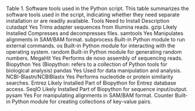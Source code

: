 Table 1. Software tools used in the Python script. This table summarizes the software tools used in the script, indicating whether they need separate installation or are readily available. 
Tools	Need to Install	Description
cutadapt	Yes	Trims adapter sequences from Illumina reads.
gzip	Likely Installed	Compresses and decompresses files.
samtools	Yes	Manipulates alignments in SAM/BAM format.
subprocess	Built-in	Python module to run external commands.
os	Built-in	Python module for interacting with the operating system.
random	Built-in	Python module for generating random numbers.
MegaHit	Yes	Performs de novo assembly of sequencing reads.
Biopython	Yes	(Biopython: refers to a collection of Python tools for biological analysis)
pandas	Yes	Used for data manipulation and analysis.
NCBI-Blastn/NCBIBlastx	Yes	Performs nucleotide or protein similarity searches.
Entrez	Likely Installed	Part of Biopython for Entrez database access.
SeqIO	Likely Installed	Part of Biopython for sequence input/output.
pysam	Yes	For manipulating alignments in SAM/BAM format.
Counter	Built-in	Python module for creating collections of key-value pairs.
